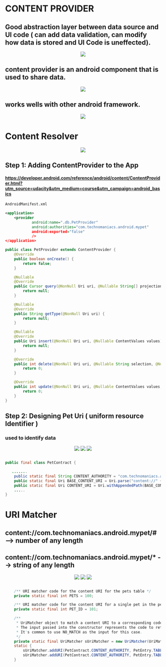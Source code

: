 # CONTENT PROVIDER
## Good abstraction layer between data source and UI code ( can add data validation, can modify how data is stored and UI Code is uneffected).

<p align="center">
        <img src="img/cp1.PNG" />
  </p>
  
 
 
 ## content provider is an android component that is used to share data.
  <p align="center">
        <img src="img/cp4.PNG" />
  </p>
  
 ## works wells with other android framework.
 
 <p align="center">
        <img src="img/cp2.PNG" />
  </p>
  


# Content Resolver

 <p align="center">
        <img src="img/cr2.PNG" />
  </p>
  
## Step 1: Adding ContentProvider to the App
#### https://developer.android.com/reference/android/content/ContentProvider.html?utm_source=udacity&utm_medium=course&utm_campaign=android_basics

```xml
AndroidManifest.xml

<application>
    <provider
            android:name=".db.PetProvider"
            android:authorities="com.technomaniacs.android.mypet"       // uniquely identifies the content provider on the device
            android:exported="false"                                    // exported to other apps or not
            />
</application>
```
```java
public class PetProvider extends ContentProvider {
    @Override
    public boolean onCreate() {
        return false;
    }

    @Nullable
    @Override
    public Cursor query(@NonNull Uri uri, @Nullable String[] projection, @Nullable String selection, @Nullable String[] selectionArgs, @Nullable String sortOrder) {
        return null;
    }

    @Nullable
    @Override
    public String getType(@NonNull Uri uri) {
        return null;
    }

    @Nullable
    @Override
    public Uri insert(@NonNull Uri uri, @Nullable ContentValues values) {
        return null;
    }

    @Override
    public int delete(@NonNull Uri uri, @Nullable String selection, @Nullable String[] selectionArgs) {
        return 0;
    }

    @Override
    public int update(@NonNull Uri uri, @Nullable ContentValues values, @Nullable String selection, @Nullable String[] selectionArgs) {
        return 0;
    }
}
```

## Step 2: Designing Pet Uri ( uniform resource Identifier )
### used to identify data
<p align="center">
        <img src="img/uri1.PNG" />
         <img src="img/uri2.PNG" />
               <img src="img/uri3.PNG" />
               
</p>

```java

public final class PetContract {

   .......
    public static final String CONTENT_AUTHORITY = "com.technomaniacs.android.mypet";
    public static final Uri BASE_CONTENT_URI = Uri.parse("content://" + CONTENT_AUTHORITY);
    public static final Uri CONTENT_URI = Uri.withAppendedPath(BASE_CONTENT_URI, PetEntry.TABLE_NAME);
    .....
}

```

# URI Matcher

## content://com.technomaniacs.android.mypet/# --> number of any length
## content://com.technomaniacs.android.mypet/* --> string of any length

<p align="center">
        <img src="img/urim1.PNG" />
        <img src="img/urim2.PNG" />
        <img src="img/urim3.PNG" />
</p>

```java

    /** URI matcher code for the content URI for the pets table */
    private static final int PETS = 100;

    /** URI matcher code for the content URI for a single pet in the pets table */
    private static final int PET_ID = 101;

    /**
     * UriMatcher object to match a content URI to a corresponding code.
     * The input passed into the constructor represents the code to return for the root URI.
     * It's common to use NO_MATCH as the input for this case.
     */
    private static final UriMatcher sUriMatcher = new UriMatcher(UriMatcher.NO_MATCH);
    static {
        sUriMatcher.addURI(PetContract.CONTENT_AUTHORITY, PetEntry.TABLE_NAME, PETS);
        sUriMatcher.addURI(PetContract.CONTENT_AUTHORITY, PetEntry.TABLE_NAME +"/#", PET_ID);
    }
```


 
